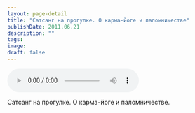 ```yaml
---
layout: page-detail
title: "Сатсанг на прогулке. О карма-йоге и паломничестве"
publishDate: 2011.06.21
description: ""
tags:
image:
draft: false
---
```


<audio title="2011.06.21 - Сатсанг на прогулке. О карма-йоге и паломничестве.mp3" src="/upload/iblock/0e3/0e386455001689ee13ddabe1e95efc81.mp3" controls=""></audio>

 Сатсанг на прогулке. О карма-йоге и паломничестве. 

  

